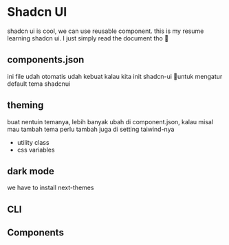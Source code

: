 # Shadcn UI
shadcn ui is cool, we can use reusable component. this is my resume learning shadcn ui. I just simply read the document tho 🙂

## components.json
ini file udah otomatis udah kebuat kalau kita init shadcn-ui
🎯untuk mengatur default tema shadcnui

## theming 

buat nentuin temanya, lebih banyak ubah di component.json, kalau misal mau tambah tema perlu tambah juga di setting taiwind-nya

- utility class
- css variables

## dark mode
we have to install next-themes

## CLI

## Components


